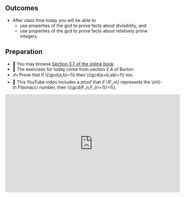 ## Outcomes

* After class time today you will be able to
    * use properties of the gcd to prove facts about divisibility, and 
    * use properties of the gcd to prove facts about relatively prime integers.

## Preparation

* 💾 You may browse [Section 3.7 of the online book](https://math.gordon.edu/ntic/ntic/section-two-gcd-facts.html). 
* 📖 The exercises for today come from section 2.4 of Burton.
* ✍️ Prove that if \\(\\gcd(a,b)=1\\) then \\(\\gcd(a+b,ab)=1\\) too.
* 🎥 This YouTube video includes a proof that if \\(F_n\\) represents the \\(n\\)-th Fibonacci number, then \\(\\gcd(F_n,F_{n+1})=1\\).

<iframe width="560" height="315" src="https://www.youtube.com/embed/929fy8yMnSM" title="YouTube video player" frameborder="0" allow="accelerometer; autoplay; clipboard-write; encrypted-media; gyroscope; picture-in-picture; web-share" allowfullscreen></iframe>
